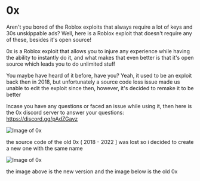 # 0x
Aren't you bored of the Roblox exploits that always require a lot of keys and 30s unskippable ads? Well, here is a Roblox exploit that doesn't require any of these, besides it's open source!


0x is a Roblox exploit that allows you to injure any experience while having the ability to instantly do it, and what makes that even better is that it's open source which leads you to do unlimited stuff

You maybe have heard of it before, have you? Yeah, it used to be an exploit back then in 2018, but unfortunately a source code loss issue made us unable to edit the exploit since then, however, it's decided to remake it to be better

Incase you have any questions or faced an issue while using it, then here is the 0x discord server to answer your questions: https://discord.gg/pAdZGavz

![Image of 0x](https://i.imgur.com/5K0UwFy.png?dl=0)

the source code of the old 0x ( 2018 - 2022 ] was lost so i decided to create a new one with the same name

![Image of 0x](https://i.imgur.com/YY8nbVs.png?dl=0)

the image above is the new version and the image below is the old 0x
